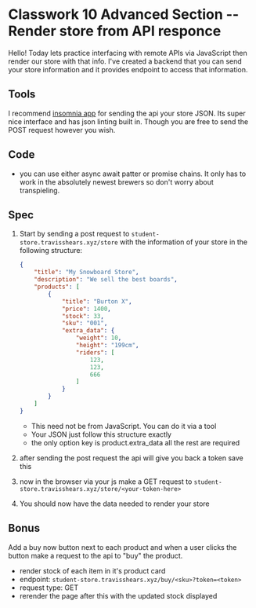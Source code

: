 # Classwork 10 Advanced Section -- Render store from API responce

Hello! Today lets practice interfacing with remote APIs via JavaScript then render our store with
that info. I've created a backend that you can send your store information and it provides endpoint
to access that information.

## Tools

I recommend [insomnia app](https://insomnia.rest/) for sending the api your store JSON. Its super nice interface and has
json linting built in. Though you are free to send the POST request however you wish.

## Code

- you can use either async await patter or promise chains. It only has to work in the absolutely newest brewers so don't worry about transpieling.

## Spec

1. Start by sending a post request to `student-store.travisshears.xyz/store` with the information of your store in the following structure:

    ```json
    {
        "title": "My Snowboard Store",
        "description": "We sell the best boards",
        "products": [
            {
                "title": "Burton X",
                "price": 1400,
                "stock": 33,
                "sku": "001",
                "extra_data": {
                    "weight": 10,
                    "height": "199cm",
                    "riders": [
                        123,
                        123,
                        666
                    ]
                }
            }
        ]
    }
    ```
    - This need not be from JavaScript. You can do it via a tool
    - Your JSON just follow this structure exactly
    - the only option key is product.extra_data all the rest are required

1. after sending the post request the api will give you back a token save this

1. now in the browser via your js make a GET request to `student-store.travisshears.xyz/store/<your-token-here>`

1. You should now have the data needed to render your store

## Bonus

Add a buy now button next to each product and when a user clicks the button make a request to the api to "buy" the product.

- render stock of each item in it's product card
- endpoint: `student-store.travisshears.xyz/buy/<sku>?token=<token>`
- request type: GET
- rerender the page after this with the updated stock displayed
